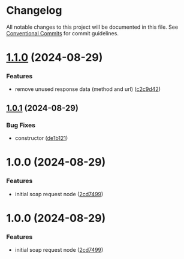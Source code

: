 # Changelog

All notable changes to this project will be documented in this file. See
[Conventional Commits](https://conventionalcommits.org) for commit guidelines.

# [1.1.0](https://github.com/team-carepay/n8n-nodes-soaprequest/compare/v1.0.1...v1.1.0) (2024-08-29)


### Features

* remove unused response data (method and url) ([c2c9d42](https://github.com/team-carepay/n8n-nodes-soaprequest/commit/c2c9d42eff84ae831f498eab96dc3bb30214451a))

## [1.0.1](https://github.com/team-carepay/n8n-nodes-soaprequest/compare/v1.0.0...v1.0.1) (2024-08-29)


### Bug Fixes

* constructor ([de1b121](https://github.com/team-carepay/n8n-nodes-soaprequest/commit/de1b1210ebaf820e1eafaaef183b69e2d9e66251))

# 1.0.0 (2024-08-29)


### Features

* initial soap request node ([2cd7499](https://github.com/team-carepay/n8n-nodes-soaprequest/commit/2cd7499e4d2db47442335666b8cb324cd150d0fb))

# 1.0.0 (2024-08-29)


### Features

* initial soap request node ([2cd7499](https://github.com/team-carepay/n8n-nodes-soaprequest/commit/2cd7499e4d2db47442335666b8cb324cd150d0fb))
